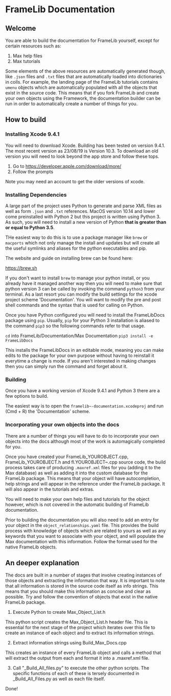 # FrameLib Documentation

## Welcome
You are able to build the documentation for FrameLib yourself, except for certain resources such as:

1. Max help files
2. Max tutorials

Some elements of the above resources are automatically generated though, like `.json` files and `.txt` files that are automatically loaded into dictionaries in colls. For example, the landing page of the FrameLib tutorials contains `umenu` objects which are automatically populated with all the objects that exist in the source code. This means that if you fork FrameLib and create your own objects using the Framework, the documentation builder can be run in order to automatically create a number of things for you.

## How to build

### Installing Xcode 9.4.1

You will need to download Xcode. Building has been tested on version 9.4.1. The most recent version as 23/08/19 is Version 10.3. To download an old version you will need to look beyond the app store and follow these tops.

1. Go to https://developer.apple.com/download/more/
2. Follow the prompts

Note you may need an account to get the older versions of xcode.

### Installing Dependencies

A large part of the project uses Python to generate and parse XML files as well as form `.json` and `.txt` references. MacOS version 10.14 and lower come preinstalled with Python 2 but this project is written using Python 3. As such, you will need to install a new version of Python **that is greater than or equal to Python 3.5**. 

THe easiest way to do this is to use a package manager like `brew` or `macports` which not only manage the install and updates but will create all the useful symlinks and aliases for the python executables and pip.

The website and guide on installing brew can be found here: 

https://brew.sh

If you don't want to install `brew` to manage your python install, or you already have it managed another way then you will need to make sure that python version 3 can be called by invoking the command `python3` from your terminal. As a last resort you can modify the build settings for the xcode project scheme 'Documentation'. You will want to modify the pre and post shell commands and the syntax that is used for calling on Python.

Once you have Python configured you will need to install the FrameLibDocs package using `pip`. Usually, `pip` for your Python 3 installation is aliased to the command `pip3` so the following commands refer to that usage.

`cd` into FrameLib/Documentation/Max Documentation
`pip3 install -e FrameLibDocs`

This installs the FrameLibDocs in an editable mode, meaning you can make edits to the package for your own purpose without having to reinstall it everytime a change is mode. If you aren't interested in making changes then you can simply run the command and forget about it.

### Building

Once you have a working version of Xcode 9.4.1 and Python 3 there are a few options to build.

The easiest way is to open the `framelib~-documentation.xcodeproj` and run (Cmd + R) the 'Documentation' scheme. 

### Incorporating your own objects into the docs

There are a number of things you will have to do to incorporate your own objects into the docs although most of the work is automagically completed for you.

Once you have created your FrameLib_YOUROBJECT.cpp, FrameLib_YOUROBJECT.h and fl.YOUROBJECT~.cpp source code, the build process takes care of producing `.maxref.xml` files for you (adding it to the Max database) as well as adding it into the custom database for the FrameLib package. This means that your object will have autocompletion, help strings and will appear in the reference under the FrameLib package. It will also appear in the tutorials and extras.

You will need to make your own help files and tutorials for the object however, which is not covered in the automatic building of FrameLib documentation.

Prior to building the documentation you will also need to add an entry for your object in the `object_relationships.yaml` file. This provides the build process with knowledge of objects which are related to yours as well as any keywords that you want to associate with your object, and will populate the Max documentation with this information. Follow the format used for the native FrameLib objects. 


## An deeper explanation

The docs are built in a number of stages that involve creating instances of those objects and extracting the information that way. It is important to note that all information is stored in the source code itself as info strings. This means that you should make this information as concise and clear as possible. Try and follow the convention of objects that exist in the native FrameLib package. 

1. Execute Python to create Max_Object_List.h

This python script creates the Max_Object_List.h header file. This is essential for the next stage of the project which iterates over this file to create an instance of each object and to extract its information strings.

2. Extract information strings using Build_Max_Docs.cpp

This creates an instance of every FrameLib object and calls a method that will extract the output from each and format it into a .maxref.xml file.

3. Call "_Build_All_files.py" to execute the other python scripts. The specific functions of each of these is tersely documented in _Build_All_Files.py as well as each file itself.

Done!
